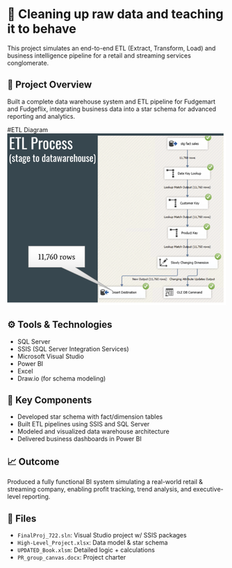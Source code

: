 # 🎯 Cleaning up raw data and teaching it to behave

This project simulates an end-to-end ETL (Extract, Transform, Load) and business intelligence pipeline for a retail and streaming services conglomerate.

## 📁 Project Overview
Built a complete data warehouse system and ETL pipeline for Fudgemart and Fudgeflix, integrating business data into a star schema for advanced reporting and analytics.

#ETL Diagram
![ETL Diagram](https://github.com/kelly12201984/ETL-Project/raw/main/ETL_to_DW.png)

## ⚙️ Tools & Technologies
- SQL Server
- SSIS (SQL Server Integration Services)
- Microsoft Visual Studio
- Power BI
- Excel
- Draw.io (for schema modeling)

## 🔑 Key Components
- Developed star schema with fact/dimension tables
- Built ETL pipelines using SSIS and SQL Server
- Modeled and visualized data warehouse architecture
- Delivered business dashboards in Power BI

## 📈 Outcome
Produced a fully functional BI system simulating a real-world retail & streaming company, enabling profit tracking, trend analysis, and executive-level reporting.

## 📄 Files
- `FinalProj_722.sln`: Visual Studio project w/ SSIS packages
- `High-Level_Project.xlsx`: Data model & star schema
- `UPDATED_Book.xlsm`: Detailed logic + calculations
- `PR_group_canvas.docx`: Project charter
